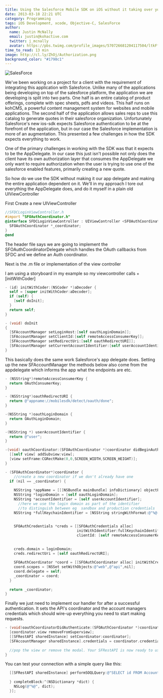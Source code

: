 ```yaml
---
title: Using the Salesforce Mobile SDK on iOS without it taking over your app.
date: 2013-03-18 22:21 UTC
category: Programming
tags: iOS Development, xcode, Objective-C, SalesForce
author:
  name: Justin McNally
  email: justin@kohactive.com
  twitter: j_mcnally
  avatar: https://pbs.twimg.com/profile_images/570726681204117504/ltkFf5dq.jpeg
time_to_read: 13 min
image: http://cl.ly/ZhOj/Authorization.png
background_color: "#1798c1"
---
```


![SalesForce](http://cl.ly/ZhOj/Authorization.png)

We've been working on a project for a client with the requirement of integrating this application with Salesforce. Unlike many of the applications being developing on top of the salesforce platform, the application we are developing is split into two parts. One half is an entire catalog of product offerings, complete with spec sheets, pdfs and videos. This half runs on kohCMS, a powerful content management system for websites and mobile applications. The second half of the application allows sales reps to use this catalog to generate quotes in their salesforce organization. Unfortunately Salesforce's new ios-sdk expects Salesforce authentication to be at the forefront of the application, but in our case the Salesforce implementation is more of an augmentation. This presented a few challenges in how the SDK expects everything to work.

One of the primary challenges in working with the SDK was that it expects to be the AppDelegate. In our case this just isn't possible not only does the client have its own authorization layer that consumes the AppDelegate we only want to require authorization when the user is trying to use one of the salesforce enabled features, primarily creating a new quote. 

So how do we use the SDK without making it our app delegate and making the entire application dependent on it. We'll in my approach I tore out everything the AppDelegate does, and do it myself in a plain old UIViewController

First Create a new UIViewController

```objectivec
//SFDCLoginViewController.h
#import "SFOAuthCoordinator.h"
@interface SFDCLoginViewController : UIViewController <SFOAuthCoordinatorDelegate, UIAlertViewDelegate>  { 
  SFOAuthCoordinator *_coordinator;
}
@end
```

The header file says we are going to implement the SFOAuthCoordinatorDelegate which handles the OAuth callbacks from SFDC and we define an Auth coordinator. 

Next is the .m file or implementation of the view controller

I am using a storyboard in my example so my viewcontroller calls +[initWithCoder]

```objectivec
- (id) initWithCoder:(NSCoder *)aDecoder {
  self = [super initWithCoder:aDecoder];
  if (self) {
    [self doInit];
  }
  return self;
}

- (void) doInit
{
  [SFAccountManager setLoginHost:[self oauthLoginDomain]];
  [SFAccountManager setClientId:[self remoteAccessConsumerKey]];
  [SFAccountManager setRedirectUri:[self oauthRedirectURI]];
  [SFAccountManager setCurrentAccountIdentifier:[self userAccountIdentifier]];
}
```

This basically does the same work Salesforce's app delegate does. Setting up the new SFAccountManager the methods below also come from the appdelegate which informs the app what the endpoints are etc.

```objectivec
- (NSString*)remoteAccessConsumerKey {
  return OAuthConsumerKey;
}

- (NSString*)oauthRedirectURI {
  return @"appname://mobilesdk/detect/oauth/done";
}

-(NSString *)oauthLoginDomain {
  return OAuthLoginDomain;
}

-(NSString *) userAccountIdentifier {
  return @"user";
}

-(void) oauthCoordinator:(SFOAuthCoordinator *)coordinator didBeginAuthenticationWithView:(UIWebView *)view {
  [[self view] addSubview:view];
  [view setFrame:CGRectMake(0,0,SCREEN_WIDTH,SCREEN_HEIGHT)];
}

- (SFOAuthCoordinator*)coordinator {
    //create a new coordinator if we don't already have one
  if (nil == _coordinator) {
    
    NSString *appName = [[[NSBundle mainBundle] infoDictionary] objectForKey:(NSString*)kCFBundleNameKey];
    NSString *loginDomain = [self oauthLoginDomain];
    NSString *accountIdentifier = [self userAccountIdentifier];
      //here we use the login domain as part of the identifier
      //to distinguish between eg  sandbox and production credentials
    NSString *fullKeychainIdentifier = [NSString stringWithFormat:@"%@-%@-%@",appName,accountIdentifier,loginDomain];
    
    
    SFOAuthCredentials *creds = [[SFOAuthCredentials alloc]
                                 initWithIdentifier:fullKeychainIdentifier
                                 clientId: [self remoteAccessConsumerKey] encrypted:NO ];
    
    
    creds.domain = loginDomain;
    creds.redirectUri = [self oauthRedirectURI];
    
    SFOAuthCoordinator *coord = [[SFOAuthCoordinator alloc] initWithCredentials:creds];
    coord.scopes = [NSSet setWithObjects:@"web",@"api",nil];
    coord.delegate = self;
    _coordinator = coord;
  }
  
  return _coordinator;
}
```

Finally we just need to implement our handler for after a successful authentication. It sets the API's coordinator and the account managers credentials which should wire-up everything you need to start making requests.

```objectivec
- (void)oauthCoordinatorDidAuthenticate:(SFOAuthCoordinator *)coordinator {
  [coordinator.view removeFromSuperview];
  [[SFRestAPI sharedInstance] setCoordinator:coordinator];
  [SFAccountManager sharedInstance].credentials = coordinator.credentials;
  
  //pop the view or remove the modal. Your SFRestAPI is now ready to use.  
}
```

You can test your connection with a simple query like this:

```objectivec
  [[SFRestAPI sharedInstance] performSOQLQuery:@"SELECT id FROM Account" failBlock:^(NSError *e) {
    
  } completeBlock:^(NSDictionary *dict) {
    NSLog(@"%@", dict);
  }];
```